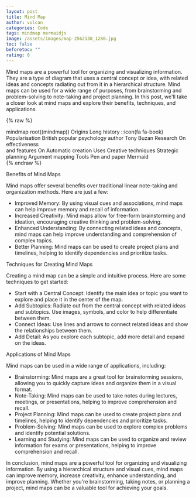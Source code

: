 ```yaml
---
layout: post
title: Mind Map
author: vulcan
categories: Code
tags: mindmap mermaidjs
image: /assets/images/map-2562138_1280.jpg
toc: false
beforetoc: ""
rating: 0
---
```

Mind maps are a powerful tool for organizing and visualizing information. They are a type of diagram that uses a central concept or idea, with related ideas and concepts radiating out from it in a hierarchical structure. Mind maps can be used for a wide range of purposes, from brainstorming and problem-solving to note-taking and project planning. In this post, we'll take a closer look at mind maps and explore their benefits, techniques, and applications.

{% raw %}
<div class="mermaid">
mindmap
  root((mindmap))
    Origins
      Long history
      ::icon(fa fa-book)
      Popularisation
        British popular psychology author Tony Buzan
    Research
      On effectiveness<br/>and features
      On Automatic creation
        Uses
            Creative techniques
            Strategic planning
            Argument mapping
    Tools
      Pen and paper
      Mermaid
</div>
{% endraw %}

Benefits of Mind Maps

Mind maps offer several benefits over traditional linear note-taking and organization methods. Here are just a few:

- Improved Memory: By using visual cues and associations, mind maps can help improve memory and recall of information.
- Increased Creativity: Mind maps allow for free-form brainstorming and ideation, encouraging creative thinking and problem-solving.
- Enhanced Understanding: By connecting related ideas and concepts, mind maps can help improve understanding and comprehension of complex topics.
- Better Planning: Mind maps can be used to create project plans and timelines, helping to identify dependencies and prioritize tasks.

Techniques for Creating Mind Maps

Creating a mind map can be a simple and intuitive process. Here are some techniques to get started:

- Start with a Central Concept: Identify the main idea or topic you want to explore and place it in the center of the map.
- Add Subtopics: Radiate out from the central concept with related ideas and subtopics. Use images, symbols, and color to help differentiate between them.
- Connect Ideas: Use lines and arrows to connect related ideas and show the relationships between them.
- Add Detail: As you explore each subtopic, add more detail and expand on the ideas.

Applications of Mind Maps

Mind maps can be used in a wide range of applications, including:

- Brainstorming: Mind maps are a great tool for brainstorming sessions, allowing you to quickly capture ideas and organize them in a visual format.
- Note-Taking: Mind maps can be used to take notes during lectures, meetings, or presentations, helping to improve comprehension and recall.
- Project Planning: Mind maps can be used to create project plans and timelines, helping to identify dependencies and prioritize tasks.
- Problem-Solving: Mind maps can be used to explore complex problems and identify potential solutions.
- Learning and Studying: Mind maps can be used to organize and review information for exams or presentations, helping to improve comprehension and recall.

In conclusion, mind maps are a powerful tool for organizing and visualizing information. By using a hierarchical structure and visual cues, mind maps can improve memory, increase creativity, enhance understanding, and improve planning. Whether you're brainstorming, taking notes, or planning a project, mind maps can be a valuable tool for achieving your goals.

<script src="{{ "/assets/js/mermaid.min.js" | relative_url }}"></script>
